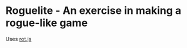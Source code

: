# Roguelite - An exercise in making a rogue-like game

Uses [rot.js](https://github.com/ondras/rot.js)